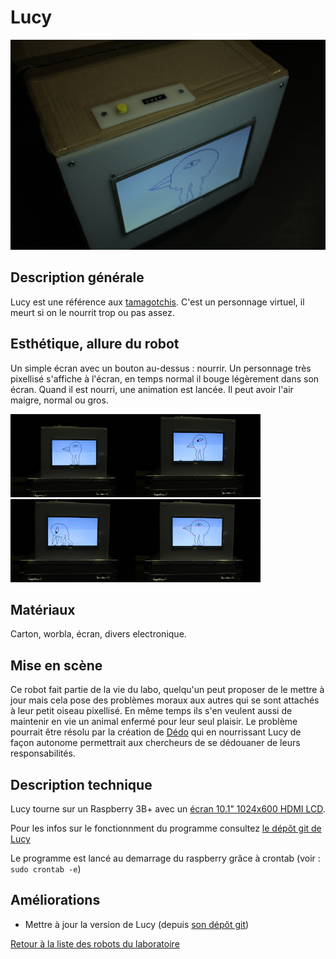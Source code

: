 # Lucy

![](/ressources/photos/lucy.JPG)

## Description générale

Lucy est une référence aux [tamagotchis](https://fr.wikipedia.org/wiki/Tamagotchi). C'est un personnage virtuel, il meurt si on le nourrit trop ou pas assez.

## Esthétique, allure du robot

Un simple écran avec un bouton au-dessus : nourrir. Un personnage très pixellisé s'affiche à l'écran, en temps normal il bouge légèrement dans son écran. Quand il est nourri, une animation est lancée. Il peut avoir l'air maigre, normal ou gros.

![](/ressources/photos/lucy1.JPG)![](/ressources/photos/lucy2.JPG)![](/ressources/photos/lucy3.JPG)![](/ressources/photos/lucy4.JPG)

## Matériaux

Carton, worbla, écran, divers electronique.

## Mise en scène

Ce robot fait partie de la vie du labo, quelqu'un peut proposer de le mettre à jour mais cela pose des problèmes moraux aux autres qui se sont attachés à leur petit oiseau pixellisé. En même temps ils s'en veulent aussi de maintenir en vie un animal enfermé pour leur seul plaisir. Le problème pourrait être résolu par la création de [Dédo](/contenu/robots/dedo.md) qui en nourrissant Lucy de façon autonome permettrait aux chercheurs de se dédouaner de leurs responsabilités.

## Description technique

Lucy tourne sur un Raspberry 3B+ avec un [écran 10.1" 1024x600 HDMI LCD](https://www.kubii.fr/ecrans-afficheurs/2237-ecran-tactile-101-1024x600-hdmi-lcd-kubii-3272496011458.html). 

Pour les infos sur le fonctionnment du programme consultez [le dépõt git de Lucy](https://github.com/LeonLenclos/lucy)

Le programme est lancé au demarrage du raspberry grâce à crontab (voir : `sudo crontab -e`)

## Améliorations

- Mettre à jour la version de Lucy (depuis [son dépõt git](https://github.com/LeonLenclos/lucy))

[Retour à la liste des robots du laboratoire](.)
